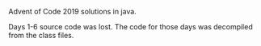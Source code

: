 Advent of Code 2019 solutions in java.

Days 1-6 source code was lost. The code for those days was decompiled from the class files.